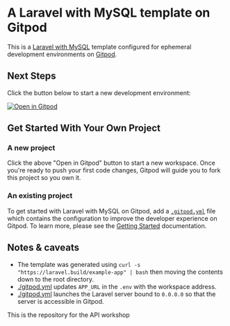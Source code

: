 # A Laravel with MySQL template on Gitpod

This is a [Laravel with MySQL](https://laravel.com) template configured for ephemeral development environments on [Gitpod](https://www.gitpod.io/).

## Next Steps

Click the button below to start a new development environment:

[![Open in Gitpod](https://gitpod.io/button/open-in-gitpod.svg)](https://gitpod.io/#https://github.com/gitpod-io/template-php-laravel-mysql)

## Get Started With Your Own Project

### A new project

Click the above "Open in Gitpod" button to start a new workspace. Once you're ready to push your first code changes, Gitpod will guide you to fork this project so you own it.

### An existing project

To get started with Laravel with MySQL on Gitpod, add a [`.gitpod.yml`](./.gitpod.yml) file which contains the configuration to improve the developer experience on Gitpod. To learn more, please see the [Getting Started](https://www.gitpod.io/docs/getting-started) documentation.

## Notes & caveats

* The template was generated using `curl -s "https://laravel.build/example-app" | bash` then moving the contents down to the root directory.
* [./gitpod.yml](./.gitpod.yml) updates `APP_URL` in the `.env` with the workspace address.
* [./gitpod.yml](./.gitpod.yml) launches the Laravel server bound to `0.0.0.0` so that the server is accessible in Gitpod. 

This is the repository for the API workshop
